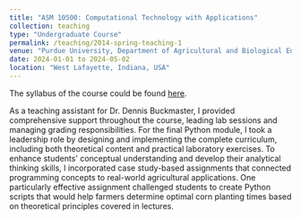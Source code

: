 ```yaml
---
title: "ASM 10500: Computational Technology with Applications"
collection: teaching
type: "Undergraduate Course"
permalink: /teaching/2014-spring-teaching-1
venue: "Purdue University, Department of Agricultural and Biological Engineering"
date: 2024-01-01 to 2024-05-02
location: "West Lafayette, Indiana, USA"
---
```

The syllabus of the course could be found [here](https://catalog.purdue.edu/preview_course_nopop.php?catoid=16&coid=163393).

As a teaching assistant for Dr. Dennis Buckmaster, I provided comprehensive support throughout the course, leading lab sessions and managing grading responsibilities. For the final Python module, I took a leadership role by designing and implementing the complete curriculum, including both theoretical content and practical laboratory exercises. To enhance students' conceptual understanding and develop their analytical thinking skills, I incorporated case study-based assignments that connected programming concepts to real-world agricultural applications. One particularly effective assignment challenged students to create Python scripts that would help farmers determine optimal corn planting times based on theoretical principles covered in lectures.